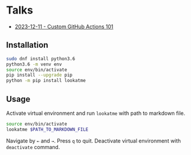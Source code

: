 # Talks

- [2023-12-11 - Custom GitHub Actions 101](custom-github-actions-101/main.md)

## Installation

```sh
sudo dnf install python3.6
python3.6 -m venv env
source env/bin/activate
pip install --upgrade pip
python -m pip install lookatme
```

## Usage

Activate virtual environment and run `lookatme` with path to markdown file.

```sh
source env/bin/activate
lookatme $PATH_TO_MARKDOWN_FILE
```

Navigate by `←` and `→`. Press `q` to quit. Deactivate virtual environment with `deactivate` command.
